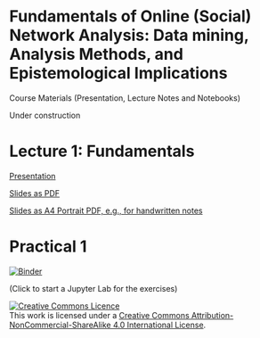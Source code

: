 <base target="_blank">

# Fundamentals of Online (Social) Network Analysis: **Data mining, Analysis Methods, and Epistemological Implications**

Course Materials (Presentation, Lecture Notes and Notebooks)

Under construction

# Lecture 1: Fundamentals

[Presentation](https://flxvctr.github.io/Fundamentals-of-Online-Social-Network-Analysis/1_Fundamentals)

[Slides as PDF](https://github.com/FlxVctr/Fundamentals-of-Online-Social-Network-Analysis/raw/main/Lecture_1_Fundamentals/print-pdf.pdf)

[Slides as A4 Portrait PDF, e.g., for handwritten notes](https://github.com/FlxVctr/Fundamentals-of-Online-Social-Network-Analysis/raw/main/Lecture_1_Fundamentals/1_Fundamentals.pdf)

# Practical 1
[![Binder](https://mybinder.org/badge_logo.svg)](https://mybinder.org/v2/gh/FlxVctr/Fundamentals-of-Online-Social-Network-Analysis/HEAD)

(Click to start a Jupyter Lab for the exercises)

<a rel="license" href="http://creativecommons.org/licenses/by-nc-sa/4.0/"><img alt="Creative Commons Licence" style="border-width:0" src="https://i.creativecommons.org/l/by-nc-sa/4.0/88x31.png" /></a><br />This work is licensed under a <a rel="license" href="http://creativecommons.org/licenses/by-nc-sa/4.0/">Creative Commons Attribution-NonCommercial-ShareAlike 4.0 International License</a>.
